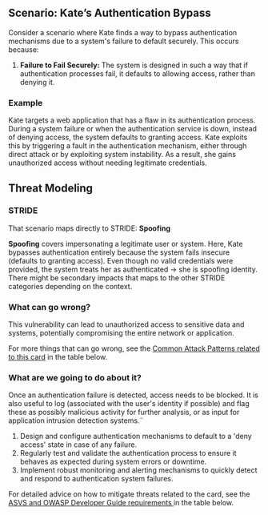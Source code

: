 ## Scenario: Kate’s Authentication Bypass

Consider a scenario where Kate finds a way to bypass authentication mechanisms due to a system's failure to default securely. This occurs because:

1. **Failure to Fail Securely:** The system is designed in such a way that if authentication processes fail, it defaults to allowing access, rather than denying it.

### Example

Kate targets a web application that has a flaw in its authentication process. During a system failure or when the authentication service is down, instead of denying access, the system defaults to granting access. Kate exploits this by triggering a fault in the authentication mechanism, either through direct attack or by exploiting system instability. As a result, she gains unauthorized access without needing legitimate credentials.

## Threat Modeling

### STRIDE

That scenario maps directly to STRIDE: **Spoofing**

**Spoofing** covers impersonating a legitimate user or system.
Here, Kate bypasses authentication entirely because the system fails insecure (defaults to granting access).
Even though no valid credentials were provided, the system treats her as authenticated → she is spoofing identity. There might be secondary impacts that maps to the other STRIDE categories depending on the context.

### What can go wrong?

This vulnerability can lead to unauthorized access to sensitive data and systems, potentially compromising the entire network or application.

For more things that can go wrong, see the [Common Attack Patterns related to this card](#mapping 'Common Attack Patterns related to this card [internal]') in the table below.

### What are we going to do about it?

Once an authentication failure is detected, access needs to be blocked. It is also useful to log (associated with the user's identity if possible) and flag these as possibly malicious activity for further analysis, or as input for application intrusion detection systems.¨

1. Design and configure authentication mechanisms to default to a 'deny access' state in case of any failure.
2. Regularly test and validate the authentication process to ensure it behaves as expected during system errors or downtime.
3. Implement robust monitoring and alerting mechanisms to quickly detect and respond to authentication system failures.

For detailed advice on how to mitigate threats related to the card, see the [ASVS and OWASP Developer Guide requirements ](#mapping 'ASVS and OWASP Developer Guide requirements [internal]') in the table below.
